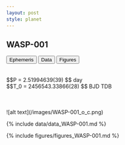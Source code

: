 ```yaml
---
layout: post
style: planet
---
```

<script src="../js/planets.js"></script>

## WASP-001

<!-- Tab links -->
<div class="tab">
<button class="tablinks" onclick="openCity(event, 'Ephemeris')">Ephemeris</button>
<button class="tablinks" onclick="openCity(event, 'Data')">Data</button>
<button class="tablinks" onclick="openCity(event, 'Figures')">Figures</button>
</div>

<!-- Tab content -->
<div id="Ephemeris" class="tabcontent" markdown="1">
<br/><br/>
$$P = 2.51994639(39) $$ day <br/>
$$T_0 = 2456543.33866(28) $$ BJD TDB
<br/><br/>
<br/><br/>
![alt text](/images/WASP-001_o_c.png)
</div>


<div id="Data" class="tabcontent" markdown="1">

{% include data/data_WASP-001.md %}

</div>

<div id="Figures" class="tabcontent" markdown="1">
{% include figures/figures_WASP-001.md %}
</div>


<script src="../js/tabs.js"></script>


